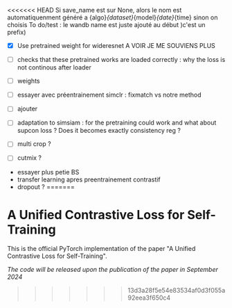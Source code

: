 <<<<<<< HEAD
Si save_name est sur None, alors le nom est automatiquenment généré a {algo}_{dataset}_{model}_{date}_{time} sinon on choisis
To do/test :
le wandb name est juste ajouté au début )c'est un prefix)

- [x] Use pretrained weight for wideresnet A VOIR JE ME SOUVIENS PLUS
- [ ] checks that these pretrained works are loaded correctly : why the loss is not continous after loader
- [ ] weights
- [ ] essayer avec préentrainement simclr : fixmatch vs notre method
- [ ] ajouter


- [ ] adaptation to simsiam : for the pretraining could work and what about supcon loss ? Does it becomes exactly consistency reg ?
- [ ] multi crop ?
- [ ] cutmix ?

- essayer plus petie BS
- transfer learning apres preentrainement contrastif
- dropout ?
=======
# A Unified Contrastive Loss for Self-Training
This is the official PyTorch implementation of the paper "A Unified Contrastive Loss for Self-Training".

*The code will be released upon the publication of the paper in September 2024*
>>>>>>> 13d3a28f5e54e83534af0d3f055a92eea3f650c4
